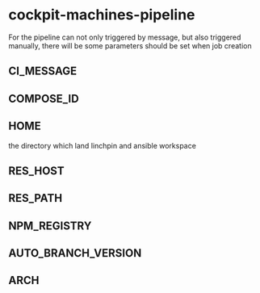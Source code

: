 # cockpit-machines-pipeline
For the pipeline can not only triggered by message, but also triggered manually, there will be some parameters should be set when job creation

## CI_MESSAGE
## COMPOSE_ID
## HOME
the directory which land linchpin and ansible workspace
## RES_HOST
## RES_PATH
## NPM_REGISTRY
## AUTO_BRANCH_VERSION
## ARCH